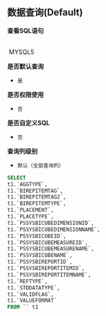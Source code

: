 ## 数据查询(Default) <!-- {docsify-ignore-all} -->



<p class="panel-title"><b>查看SQL语句</b></p>
<br>

<el-row>
&nbsp;<el-tag @click="MYSQL5 = true">MYSQL5</el-tag>
</el-row>

<br>
<p class="panel-title"><b>是否默认查询</b></p>

* `是`

<p class="panel-title"><b>是否权限使用</b></p>

* `否`

<p class="panel-title"><b>是否自定义SQL</b></p>

* `否`

<p class="panel-title"><b>查询列级别</b></p>

* `默认（全部查询列）`






<el-dialog v-model="MYSQL5" title="MYSQL5">

```sql
SELECT
t1.`AGGTYPE`,
t1.`BIREPITEMTAG`,
t1.`BIREPITEMTAG2`,
t1.`BIREPITEMTYPE`,
t1.`PLACEMENT`,
t1.`PLACETYPE`,
t1.`PSSYSBICUBEDIMENSIONID`,
t1.`PSSYSBICUBEDIMENSIONNAME`,
t1.`PSSYSBICUBEID`,
t1.`PSSYSBICUBEMEASUREID`,
t1.`PSSYSBICUBEMEASURENAME`,
t1.`PSSYSBICUBENAME`,
t1.`PSSYSBIREPORTID`,
t1.`PSSYSBIREPORTITEMID`,
t1.`PSSYSBIREPORTITEMNAME`,
t1.`REFTYPE`,
t1.`STDDATATYPE`,
t1.`VALIDFLAG`,
t1.`VALUEFORMAT`
FROM `` t1 


```

</el-dialog>

<script>
 const { createApp } = Vue
  createApp({
    data() {
      return {
                MYSQL5 : false
        
      }
    },
    methods: {
    }
  }).use(ElementPlus).mount('#app')
</script>